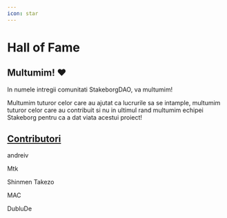 ```yaml
---
icon: star
---
```


# Hall of Fame

## Multumim! :heart:

In numele intregii comunitati StakeborgDAO, va multumim!

Multumim tuturor celor care au ajutat ca lucrurile sa se intample, multumim tuturor celor care au contribuit si nu in ultimul rand multumim echipei Stakeborg pentru ca a dat viata acestui proiect!

## [Contributori](https://republica.ro/de-ce-contributor)

andreiv

Mtk

Shinmen Takezo

MAC

DubluDe
